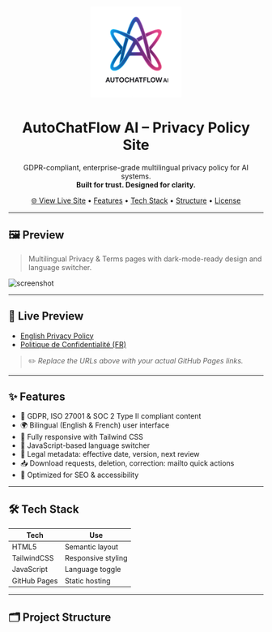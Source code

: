 <p align="center">
  <img src="assets/logo_autochatflow.png" alt="AutoChatFlow AI Logo" width="180"/>
</p>

<h1 align="center">AutoChatFlow AI – Privacy Policy Site</h1>

<p align="center">
  GDPR-compliant, enterprise-grade multilingual privacy policy for AI systems.
  <br/>
  <strong>Built for trust. Designed for clarity.</strong>
</p>

<p align="center">
  <a href="https://your-github-username.github.io/your-repo-name/en/privacy.html">🌐 View Live Site</a> • 
  <a href="#-features">Features</a> • 
  <a href="#-tech-stack">Tech Stack</a> • 
  <a href="#️-project-structure">Structure</a> • 
  <a href="#-license">License</a>
</p>

---

## 🖼️ Preview

> Multilingual Privacy & Terms pages with dark-mode-ready design and language switcher.

![screenshot](assets/screenshot.png)

---

## 🚀 Live Preview

- [English Privacy Policy](https://your-github-username.github.io/your-repo-name/en/privacy.html)
- [Politique de Confidentialité (FR)](https://your-github-username.github.io/your-repo-name/fr/politique.html)

> ✏️ *Replace the URLs above with your actual GitHub Pages links.*

---

## ✨ Features

- 🔐 GDPR, ISO 27001 & SOC 2 Type II compliant content
- 🌍 Bilingual (English & French) user interface
- 📱 Fully responsive with Tailwind CSS
- 🔄 JavaScript-based language switcher
- 📌 Legal metadata: effective date, version, next review
- 📥 Download requests, deletion, correction: mailto quick actions
- 🧠 Optimized for SEO & accessibility

---

## 🛠 Tech Stack

| Tech        | Use                                  |
|-------------|---------------------------------------|
| HTML5       | Semantic layout                      |
| TailwindCSS | Responsive styling                   |
| JavaScript  | Language toggle                      |
| GitHub Pages| Static hosting                       |

---

## 🗂️ Project Structure

